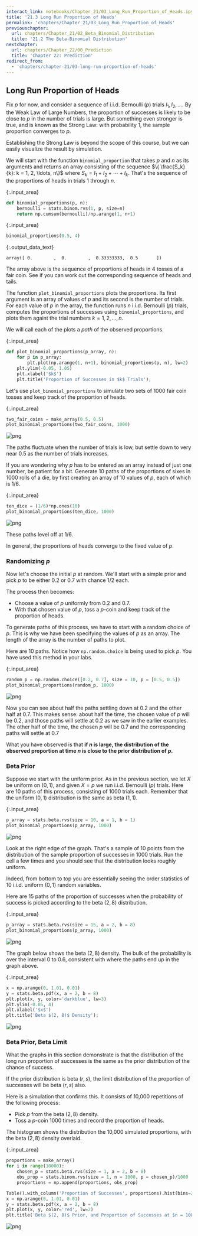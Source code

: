 ```yaml
---
interact_link: notebooks/Chapter_21/03_Long_Run_Proportion_of_Heads.ipynb
title: '21.3 Long Run Proportion of Heads'
permalink: 'chapters/Chapter_21/03_Long_Run_Proportion_of_Heads'
previouschapter:
  url: chapters/Chapter_21/02_Beta_Binomial_Distribution
  title: '21.2 The Beta-Binomial Distribution'
nextchapter:
  url: chapters/Chapter_22/00_Prediction
  title: 'Chapter 22: Prediction'
redirect_from:
  - 'chapters/chapter-21/03-long-run-proportion-of-heads'
---
```


## Long Run Proportion of Heads

Fix $p$ for now, and consider a sequence of i.i.d. Bernoulli $(p)$ trials $I_1, I_2, \ldots$. By the Weak Law of Large Numbers, the proportion of successes is likely to be close to $p$ in the number of trials is large. But something even stronger is true, and is known as the Strong Law: with probability 1, the sample proportion converges to $p$. 

Establishing the Strong Law is beyond the scope of this course, but we can easily visualize the result by simulation. 

We will start with the function `binomial_proportion` that takes $p$ and $n$ as its arguments and returns an array consisting of the sequence $\{ \frac{S_k}{k}: k = 1, 2, \ldots, n\}$ where $S_k = I_1 + I_2 + \cdots + I_k$. That's the sequence of the proportions of heads in trials 1 through $n$.



{:.input_area}
```python
def binomial_proportions(p, n):
    bernoulli = stats.binom.rvs(1, p, size=n)
    return np.cumsum(bernoulli)/np.arange(1, n+1)
```




{:.input_area}
```python
binomial_proportions(0.5, 4)
```





{:.output_data_text}
```
array([ 0.        ,  0.        ,  0.33333333,  0.5       ])
```



The array above is the sequence of proportions of heads in 4 tosses of a fair coin. See if you can work out the corresponding sequence of heads and tails.

The function `plot_binomial_proportions` plots the proportions. Its first argument is an array of values of $p$ and its second is the number of trials. For each value of $p$ in the array, the function runs $n$ i.i.d. Bernoulli $(p)$ trials, computes the proportions of successes using `binomial_proportions`, and plots them againt the trial numbers $k = 1, 2, \ldots , n$.

We will call each of the plots a *path* of the observed proportions.



{:.input_area}
```python
def plot_binomial_proportions(p_array, n):
    for p in p_array:
        plt.plot(np.arange(1, n+1), binomial_proportions(p, n), lw=2)
    plt.ylim(-0.05, 1.05)
    plt.xlabel('$k$')
    plt.title('Proportion of Successes in $k$ Trials');
```


Let's use `plot_binomial_proportions` to simulate two sets of 1000 fair coin tosses and keep track of the proportion of heads.



{:.input_area}
```python
two_fair_coins = make_array(0.5, 0.5)
plot_binomial_proportions(two_fair_coins, 1000)
```



![png](../../images/chapters/Chapter_21/03_Long_Run_Proportion_of_Heads_8_0.png)


The paths fluctuate when the number of trials is low, but settle down to very near 0.5 as the number of trials increases.

If you are wondering why $p$ has to be entered as an array instead of just one number, be patient for a bit. Generate 10 paths of the proportions of sixes in 1000 rolls of a die, by first creating an array of 10 values of $p$, each of which is 1/6.



{:.input_area}
```python
ten_dice = (1/6)*np.ones(10)
plot_binomial_proportions(ten_dice, 1000)
```



![png](../../images/chapters/Chapter_21/03_Long_Run_Proportion_of_Heads_10_0.png)


These paths level off at $1/6$.

In general, the proportions of heads converge to the fixed value of $p$.

### Randomizing $p$
Now let's choose the initial $p$ at random. We'll start with a simple prior and pick $p$ to be either 0.2 or 0.7 with chance 1/2 each. 

The process then becomes:
- Choose a value of $p$ uniformly from 0.2 and 0.7.
- With that chosen value of $p$, toss a $p$-coin and keep track of the proportion of heads.

To generate paths of this process, we have to start with a random choice of $p$. This is why we have been specifying the values of $p$ as an array. The length of the array is the number of paths to plot.

Here are 10 paths. Notice how `np.random.choice` is being used to pick $p$. You have used this method in your labs.



{:.input_area}
```python
random_p = np.random.choice([0.2, 0.7], size = 10, p = [0.5, 0.5])
plot_binomial_proportions(random_p, 1000)
```



![png](../../images/chapters/Chapter_21/03_Long_Run_Proportion_of_Heads_13_0.png)


Now you can see about half the paths settling down at 0.2 and the other half at 0.7. This makes sense: about half the time, the chosen value of $p$ will be 0.2, and those paths will settle at 0.2 as we saw in the earlier examples. The other half of the time, the chosen $p$ will be 0.7 and the corresponding paths will settle at 0.7

What you have observed is that **if $n$ is large, the distribution of the observed proportion at time $n$ is close to the prior distribution of $p$.**

### Beta Prior
Suppose we start with the uniform prior. As in the previous section, we let $X$ be uniform on $(0, 1)$, and given $X = p$ we run i.i.d. Bernoulli $(p)$ trials. Here are 10 paths of this process, consisting of 1000 trials each. Remember that the uniform $(0, 1)$ distribution is the same as beta $(1, 1)$.



{:.input_area}
```python
p_array = stats.beta.rvs(size = 10, a = 1, b = 1)
plot_binomial_proportions(p_array, 1000)
```



![png](../../images/chapters/Chapter_21/03_Long_Run_Proportion_of_Heads_16_0.png)


Look at the right edge of the graph. That's a sample of 10 points from the distribution of the sample proportion of successes in 1000 trials. Run the cell a few times and you should see that the distribution looks roughly uniform.

Indeed, from bottom to top you are essentially seeing the order statistics of 10 i.i.d. uniform $(0, 1)$ random variables.

Here are 15 paths of the proportion of successes when the probability of success is picked according to the beta $(2, 8)$ distribution.



{:.input_area}
```python
p_array = stats.beta.rvs(size = 15, a = 2, b = 8)
plot_binomial_proportions(p_array, 1000)
```



![png](../../images/chapters/Chapter_21/03_Long_Run_Proportion_of_Heads_19_0.png)


The graph below shows the beta $(2, 8)$ density. The bulk of the probability is over the interval 0 to 0.6, consistent with where the paths end up in the graph above.



{:.input_area}
```python
x = np.arange(0, 1.01, 0.01)
y = stats.beta.pdf(x, a = 2, b = 8)
plt.plot(x, y, color='darkblue', lw=3)
plt.ylim(-0.05, 4)
plt.xlabel('$x$')
plt.title('Beta $(2, 8)$ Density');
```



![png](../../images/chapters/Chapter_21/03_Long_Run_Proportion_of_Heads_21_0.png)


### Beta Prior, Beta Limit
What the graphs in this section demonstrate is that the distribution of the long run proportion of successes is the same as the prior distribution of the chance of success.

If the prior distribution is beta $(r, s)$, the limit distribution of the proportion of successes will be beta $(r, s)$ also.

Here is a simulation that confirms this. It consists of 10,000 repetitions of the following process:
- Pick $p$ from the beta $(2, 8)$ density.
- Toss a $p$-coin 1000 times and record the proportion of heads.

The histogram shows the distribution the 10,000 simulated proportions, with the beta $(2, 8)$ density overlaid.



{:.input_area}
```python
proportions = make_array()
for i in range(10000):
    chosen_p = stats.beta.rvs(size = 1, a = 2, b = 8)
    obs_prop = stats.binom.rvs(size = 1, n = 1000, p = chosen_p)/1000
    proportions = np.append(proportions, obs_prop)

Table().with_column('Proportion of Successes', proportions).hist(bins=20)
x = np.arange(0, 1.01, 0.01)
y = stats.beta.pdf(x, a = 2, b = 8)
plt.plot(x, y, color='red', lw=2)
plt.title('Beta $(2, 8)$ Prior, and Proportion of Successes at $n = 1000$');
```



![png](../../images/chapters/Chapter_21/03_Long_Run_Proportion_of_Heads_23_0.png)

